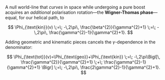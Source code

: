 A null world-line that *curves* in space while undergoing a pure boost acquires an *additional* polarisation rotation—the **Wigner-Thomas phase**—equal, for our helical path, to

$$
\Phi_{\text{kin}}(v)
      \;=\;
      -\,2\pi\,
      \frac{\beta^{2}}{\gamma^{2}+1}
      \;=\;
      -\,2\pi\,
      \frac{\gamma^{2}-1}{\gamma^{2}+1}.
$$

Adding geometric and kinematic pieces cancels the $γ$-dependence in the denominator:

$$
\Phi_{\text{tot}}(v)=\Phi_{\text{geo}}+\Phi_{\text{kin}}
      \;=\;
      -\,2\pi\Bigl[\,
      \frac{\gamma^{2}}{\gamma^{2}+1}
      \;+\;
      \frac{\gamma^{2}-1}{\gamma^{2}+1}
      \Bigr]
      \;=\;
      -\,2\pi\,
      \frac{2\gamma^{2}-1}{\gamma^{2}+1}.
$$